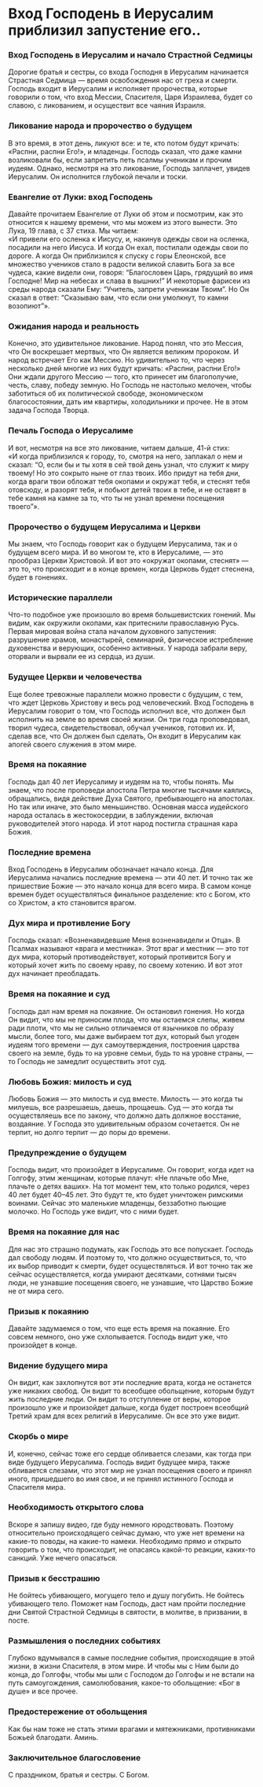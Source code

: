 # Вход Господень в Иерусалим приблизил запустение его..

### Вход Господень в Иерусалим и начало Страстной Седмицы  
Дорогие братья и сестры, со входа Господня в Иерусалим начинается Страстная Седмица — время освобождения нас от греха и смерти. Господь входит в Иерусалим и исполняет пророчества, которые говорили о том, что вход Мессии, Спасителя, Царя Израилева, будет со славою, с ликованием, и осуществит все чаяния Израиля.  

### Ликование народа и пророчество о будущем  
В это время, в этот день, ликуют все: и те, кто потом будут кричать: «Распни, распни Его!», и младенцы. Господь сказал, что даже камни возликовали бы, если запретить петь псалмы ученикам и прочим иудеям. Однако, несмотря на это ликование, Господь заплачет, увидев Иерусалим. Он исполнится глубокой печали и тоски.  

### Евангелие от Луки: вход Господень  
Давайте прочитаем Евангелие от Луки об этом и посмотрим, как это относится к нашему времени, что мы можем из этого вынести. Это Лука, 19 глава, с 37 стиха. Мы читаем:  
«И привели его осленка к Иисусу, и, накинув одежды свои на осленка, посадили на него Иисуса. И когда Он ехал, постилали одежды свои по дороге. А когда Он приблизился к спуску с горы Елеонской, все множество учеников стало в радости великой славить Бога за все чудеса, какие видели они, говоря: “Благословен Царь, грядущий во имя Господне! Мир на небесах и слава в вышних!” И некоторые фарисеи из среды народа сказали Ему: “Учитель, запрети ученикам Твоим”. Но Он сказал в ответ: “Сказываю вам, что если они умолкнут, то камни возопиют”».  

### Ожидания народа и реальность  
Конечно, это удивительное ликование. Народ понял, что это Мессия, что Он воскрешает мертвых, что Он является великим пророком. И народ встречает Его как Мессию. Но удивительно то, что через несколько дней многие из них будут кричать: «Распни, распни Его!» Они ждали другого Мессию — того, кто принесет им благополучие, честь, славу, победу земную. Но Господь не настолько мелочен, чтобы заботиться об их политической свободе, экономическом благосостоянии, дать им квартиры, холодильники и прочее. Не в этом задача Господа Творца.  

### Печаль Господа о Иерусалиме  
И вот, несмотря на все это ликование, читаем дальше, 41-й стих:  
«И когда приблизился к городу, то, смотря на него, заплакал о нем и сказал: “О, если бы и ты хотя в сей твой день узнал, что служит к миру твоему! Но это сокрыто ныне от глаз твоих. Ибо придут на тебя дни, когда враги твои обложат тебя окопами и окружат тебя, и стеснят тебя отовсюду, и разорят тебя, и побьют детей твоих в тебе, и не оставят в тебе камня на камне за то, что ты не узнал времени посещения твоего”».  

### Пророчество о будущем Иерусалима и Церкви  
Мы знаем, что Господь говорит как о будущем Иерусалима, так и о будущем всего мира. И во многом те, кто в Иерусалиме, — это прообраз Церкви Христовой. И вот это «окружат окопами, стеснят» — это то, что происходит и в конце времен, когда Церковь будет стеснена, будет в гонениях.  

### Исторические параллели  
Что-то подобное уже произошло во время большевистских гонений. Мы видим, как окружили окопами, как притеснили православную Русь. Первая мировая война стала началом духовного запустения: разрушение храмов, монастырей, семинарий, физическое истребление духовенства и верующих, особенно активных. У народа забрали веру, оторвали и вырвали ее из сердца, из души.  

### Будущее Церкви и человечества  
Еще более тревожные параллели можно провести с будущим, с тем, что ждет Церковь Христову и весь род человеческий. Вход Господень в Иерусалим говорит о том, что Господь исполнил все, что должен был исполнить на земле во время своей жизни. Он три года проповедовал, творил чудеса, свидетельствовал, обучал учеников, готовил их. И, сделав все, что Он должен был сделать, Он входит в Иерусалим как апогей своего служения в этом мире.  

### Время на покаяние  
Господь дал 40 лет Иерусалиму и иудеям на то, чтобы понять. Мы знаем, что после проповеди апостола Петра многие тысячами каялись, обращались, видя действие Духа Святого, пребывающего на апостолах. Но так или иначе, это было меньшинство. Основная масса иудейского народа осталась в жестокосердии, в заблуждении, включая руководителей этого народа. И этот народ постигла страшная кара Божия.  

### Последние времена  
Вход Господень в Иерусалим обозначает начало конца. Для Иерусалима начались последние времена — эти 40 лет. И точно так же пришествие Божие — это начало конца для всего мира. В самом конце времен будет осуществляться финальное разделение: кто с Богом, кто со Христом, а кто становится врагом.  

### Дух мира и противление Богу  
Господь сказал: «Возненавидевшие Меня возненавидели и Отца». В Псалмах называют «врага и местника». Этот враг и местник — это тот дух мира, который противодействует, который противится Богу и который хочет жить по своему нраву, по своему хотению. И вот этот дух начинает преобладать.  

### Время на покаяние и суд  
Господь дал нам время на покаяние. Он остановил гонения. Но когда Он видит, что мы не приносим плода, что мы остаемся слепы, живем ради плоти, что мы не сильно отличаемся от язычников по образу мысли, более того, мы даже выбираем тот дух, который был угоден иудеям того времени — дух самоутверждения, построения царства своего на земле, будь то на уровне семьи, будь то на уровне страны, — то Господь не замедлит осуществить этот суд.  

### Любовь Божия: милость и суд  
Любовь Божия — это милость и суд вместе. Милость — это когда ты милуешь, все разрешаешь, даешь, прощаешь. Суд — это когда ты осуществляешь все по закону, что должно дать должное восстание, воздаяние. У Господа это удивительным образом сочетается. Он не терпит, но долго терпит — до поры до времени.  

### Предупреждение о будущем  
Господь видит, что произойдет в Иерусалиме. Он говорит, когда идет на Голгофу, этим женщинам, которые плачут: «Не плачьте обо Мне, плачьте о детях ваших». На тот момент тем, кто только родился, через 40 лет будет 40–45 лет. Это будут те, кто будет уничтожен римскими воинами. Сейчас это маленькие младенцы, беззаботно пьющие молочко. Но Господь уже видит, что с ними будет.  

### Время на покаяние для нас  
Для нас это страшно подумать, как Господь это все попускает. Господь дал свободу людям. И поэтому то, что должно осуществиться, то, что их выбор приводит к смерти, будет осуществляться. И вот точно так же сейчас осуществляется, когда умирают десятками, сотнями тысяч люди, не узнавшие посещения своего, не узнавшие, что Царство Божие не от мира сего.  

### Призыв к покаянию  
Давайте задумаемся о том, что еще есть время на покаяние. Его совсем немного, оно уже схлопывается. Господь видит уже, что произойдет в конце.

### Видение будущего мира  
Он видит, как захлопнутся вот эти последние врата, когда не останется уже никаких свобод. Он видит то всеобщее обольщение, которым будут жить последние люди. Он видит то отступление от веры, которое произошло уже и произойдет дальше, когда будет построен всеобщий Третий храм для всех религий в Иерусалиме. Он все это уже видит.  

### Скорбь о мире  
И, конечно, сейчас тоже его сердце обливается слезами, как тогда при виде будущего Иерусалима. Господь видит будущее мира, также обливается слезами, что этот мир не узнал посещения своего и принял иного, пришедшего во имя свое, и не принял истинного Господа и Спасителя мира.  

### Необходимость открытого слова  
Вскоре я запишу видео, где буду немного юродствовать. Поэтому относительно происходящего сейчас думаю, что уже нет времени на какие-то поводы, на какие-то намеки. Необходимо прямо и открыто говорить о том, что происходит, не опасаясь какой-то реакции, каких-то санкций. Уже нечего опасаться.  

### Призыв к бесстрашию  
Не бойтесь убивающего, могущего тело и душу погубить. Не бойтесь убивающего тело. Поможет нам Господь, даст нам пройти последние дни Святой Страстной Седмицы в святости, в молитве, в призвании, в посте.  

### Размышления о последних событиях  
Глубоко вдумывался в самые последние события, происходящие в этой жизни, в жизни Спасителя, в этом мире. И чтобы мы с Ним были до конца, до Голгофы, чтобы мы шли с Господом до Голгофы и не встали на путь самоугождения, самолюбования, какое-то обольщение: «Бог в душе» и все прочее.  

### Предостережение от обольщения  
Как бы нам тоже не стать этими врагами и мятежниками, противниками Божьей благодати. Аминь.  

### Заключительное благословение  
С праздником, братья и сестры. С Богом.

